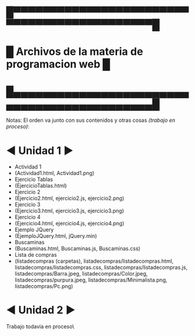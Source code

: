 # █▀▀▀▀▀▀▀▀▀▀▀▀▀▀▀▀▀▀▀▀▀▀▀▀▀▀▀▀▀▀▀▀▀▀▀▀▀▀▀▀▀▀▀▀█
# █ Archivos de la materia de programacion web █                         
# █▄▄▄▄▄▄▄▄▄▄▄▄▄▄▄▄▄▄▄▄▄▄▄▄▄▄▄▄▄▄▄▄▄▄▄▄▄▄▄▄▄▄▄▄█

Notas:
El orden va junto con sus contenidos y otras cosas *(trabajo en proceso)*:
# ◄ Unidad 1 ►
- Actividad 1
- (Actividad1.html, Actividad1.png)
- Ejercicio Tablas
- (EjercicioTablas.html)
- Ejercicio 2
- (Ejercicio2.html, ejercicio2.js, ejercicio2.png)
- Ejercicio 3
- (Ejercicio3.html, ejercicio3.js, ejercicio3.png)
- Ejercicio 4
- (Ejercicio4.html, ejercicio4.js, ejercicio4.png)
- Ejemplo JQuery
- (EjemploJQuery.html, jQuery.min)
- Buscaminas
- (Buscaminas.html, Buscaminas.js, Buscaminas.css)
- Lista de compras
- (listadecompras (carpetas), listadecompras/listadecompras.html, listadecompras/listadecompras.css, listadecompras/listadecompras.js, listadecompras/Barra.jpeg,             listadecompras/Color.jpeg, listadecompras/purpura.jpeg, listadecompras/Minimalista.png, listadecompras/Pc.png)

# ◄ Unidad 2 ►
Trabajo todavia en proceso\\
